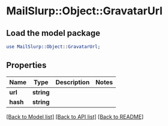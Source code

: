 # MailSlurp::Object::GravatarUrl

## Load the model package
```perl
use MailSlurp::Object::GravatarUrl;
```

## Properties
Name | Type | Description | Notes
------------ | ------------- | ------------- | -------------
**url** | **string** |  | 
**hash** | **string** |  | 

[[Back to Model list]](../README#documentation-for-models) [[Back to API list]](../README#documentation-for-api-endpoints) [[Back to README]](../README)



